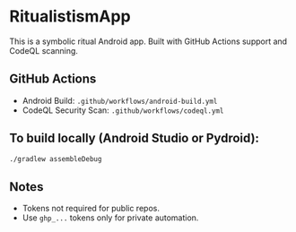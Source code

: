 # RitualistismApp

This is a symbolic ritual Android app. Built with GitHub Actions support and CodeQL scanning.

## GitHub Actions
- Android Build: `.github/workflows/android-build.yml`
- CodeQL Security Scan: `.github/workflows/codeql.yml`

## To build locally (Android Studio or Pydroid):
```sh
./gradlew assembleDebug
```

## Notes
- Tokens not required for public repos.
- Use `ghp_...` tokens only for private automation.
